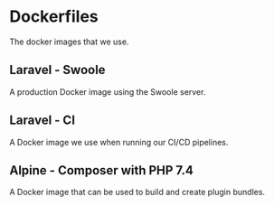 # Dockerfiles

The docker images that we use.

## Laravel - Swoole

A production Docker image using the Swoole server.

## Laravel - CI

A Docker image we use when running our CI/CD pipelines.

## Alpine - Composer with PHP 7.4

A Docker image that can be used to build and create plugin bundles.
